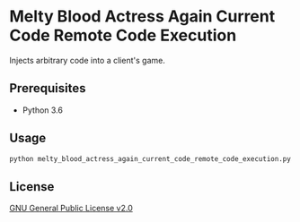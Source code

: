 # Melty Blood Actress Again Current Code Remote Code Execution

Injects arbitrary code into a client's game.

## Prerequisites
- Python 3.6

## Usage
```cmd
python melty_blood_actress_again_current_code_remote_code_execution.py
```

## License
[GNU General Public License v2.0](https://www.gnu.org/licenses/old-licenses/gpl-2.0.en.html)
